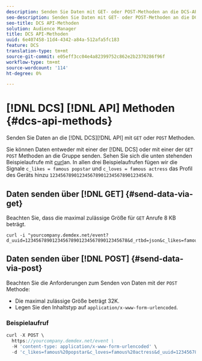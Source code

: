 ```yaml
---
description: Senden Sie Daten mit GET- oder POST-Methoden an die DCS-API.
seo-description: Senden Sie Daten mit GET- oder POST-Methoden an die DCS-API.
seo-title: DCS API-Methoden
solution: Audience Manager
title: DCS API-Methoden
uuid: 6e407458-11d4-4342-a84a-512afa5fc183
feature: DCS
translation-type: tm+mt
source-git-commit: e05eff3cc04e4a82399752c862e2b2370286f96f
workflow-type: tm+mt
source-wordcount: '114'
ht-degree: 0%

---
```



# [!DNL DCS] [!DNL API] Methoden {#dcs-api-methods}

Senden Sie Daten an die [!DNL DCS][!DNL API] mit `GET` oder `POST` Methoden.

Sie können Daten entweder mit einer der [!DNL DCS] oder mit einer der `GET` `POST` Methoden an die Gruppe senden. Sehen Sie sich die unten stehenden Beispielaufrufe mit [curl](https://curl.haxx.se/)an. In allen drei Beispielaufrufen fügen wir die Signale `c_likes = famous popstar` und `c_loves = famous actress` das Profil des Geräts hinzu `12345678901234567890123456789012345678`.

## Daten senden über [!DNL GET] {#send-data-via-get}

Beachten Sie, dass die maximal zulässige Größe für `GET` Anrufe 8 KB beträgt.

```
curl -i "yourcompany.demdex.net/event?d_uuid=12345678901234567890123456789012345678&d_rtbd=json&c_likes=famous%20popstar&c_loves=famous%20actress"
```

## Daten senden über [!DNL POST] {#send-data-via-post}

Beachten Sie die Anforderungen zum Senden von Daten mit der `POST` Methode:

* Die maximal zulässige Größe beträgt 32K.
* Legen Sie den Inhaltstyp auf `application/x-www-form-urlencoded`.

### Beispielaufruf

```js
curl -X POST \
  https://yourcompany.demdex.net/event \
  -H 'content-type: application/x-www-form-urlencoded' \
  -d 'c_likes=famous%20popstar&c_loves=famous%20actress&d_uuid=12345678901234567890123456789012345678'
```
